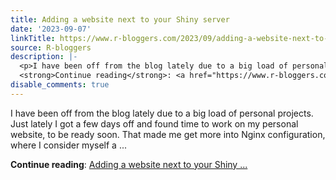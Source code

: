 ```yaml
---
title: Adding a website next to your Shiny server
date: '2023-09-07'
linkTitle: https://www.r-bloggers.com/2023/09/adding-a-website-next-to-your-shiny-server/
source: R-bloggers
description: |-
  <p>I have been off from the blog lately due to a big load of personal projects. Just lately I got a few days off and found time to work on my personal website, to be ready soon. That made me get more into Nginx configuration, where I consider myself a ...</p>
  <strong>Continue reading</strong>: <a href="https://www.r-bloggers.com/2023/09/adding-a-website-next-to-your-shiny-server/">Adding a website next to your Shiny ...
disable_comments: true
---
```

<p>I have been off from the blog lately due to a big load of personal projects. Just lately I got a few days off and found time to work on my personal website, to be ready soon. That made me get more into Nginx configuration, where I consider myself a ...</p>
<strong>Continue reading</strong>: <a href="https://www.r-bloggers.com/2023/09/adding-a-website-next-to-your-shiny-server/">Adding a website next to your Shiny ...